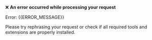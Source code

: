 ❌ **An error occurred while processing your request**
            
Error: {{ERROR_MESSAGE}}

Please try rephrasing your request or check if all required tools and extensions are properly installed.
